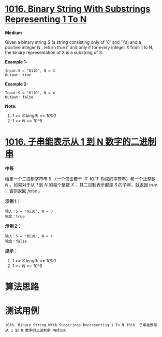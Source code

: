 # [1016. Binary String With Substrings Representing 1 To N][enTitle]

**Medium**

Given a binary string  *S*  (a string consisting only of '0' and '1's) and a positive integer  *N* , return true if and only if for every integer X from 1 to N, the binary representation of X is a substring of S.



**Example 1:** 

```
Input:S = "0110", N = 3
Output: true
```

**Example 2:** 

```
Input:S = "0110", N = 4
Output: false
```



**Note:** 

1.  *1 <= S.length <= 1000*  
2.  *1 <= N <= 10^9* 


# [1016. 子串能表示从 1 到 N 数字的二进制串][cnTitle]

**中等**

给定一个二进制字符串  *S* （一个仅由若干 '0' 和 '1' 构成的字符串）和一个正整数  *N* ，如果对于从  *1*  到  *N*  的每个整数  *X* ，其二进制表示都是  *S*  的子串，就返回  *true* ，否则返回  *false* 。



**示例 1：** 

```
输入：S = "0110", N = 3
输出：true

```

**示例 2：** 

```
输入：S = "0110", N = 4
输出：false

```



**提示：** 

1.  *1 <= S.length <= 1000*  
2.  *1 <= N <= 10^9* 




# 算法思路

# 测试用例
```
1016. Binary String With Substrings Representing 1 To N 1016. 子串能表示从 1 到 N 数字的二进制串 Medium
```

[enTitle]: https://leetcode.com/problems/binary-string-with-substrings-representing-1-to-n/
[cnTitle]: https://leetcode-cn.com/problems/binary-string-with-substrings-representing-1-to-n/
